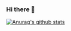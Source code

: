### Hi there 👋
[![Anurag's github stats](https://github-readme-stats.vercel.app/api?username=loveway)](https://github.com/anuraghazra/github-readme-stats)
